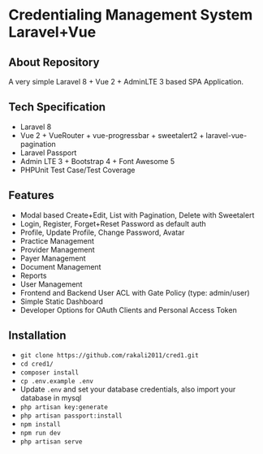 
# Credentialing Management System Laravel+Vue



## About Repository

A very simple Laravel 8 + Vue 2 + AdminLTE 3 based SPA Application.

## Tech Specification

- Laravel 8
- Vue 2 + VueRouter + vue-progressbar + sweetalert2 + laravel-vue-pagination
- Laravel Passport
- Admin LTE 3 + Bootstrap 4 + Font Awesome 5
- PHPUnit Test Case/Test Coverage

## Features

- Modal based Create+Edit, List with Pagination, Delete with Sweetalert
- Login, Register, Forget+Reset Password as default auth
- Profile, Update Profile, Change Password, Avatar
- Practice Management 
- Provider Management 
- Payer Management 
- Document Management 
- Reports 
- User Management
- Frontend and Backend User ACL with Gate Policy (type: admin/user)
- Simple Static Dashboard
- Developer Options for OAuth Clients and Personal Access Token

## Installation

- `git clone https://github.com/rakali2011/cred1.git`
- `cd cred1/`
- `composer install`
- `cp .env.example .env`
- Update `.env` and set your database credentials, also import your database in mysql
- `php artisan key:generate`
- `php artisan passport:install`
- `npm install`
- `npm run dev`
- `php artisan serve`
